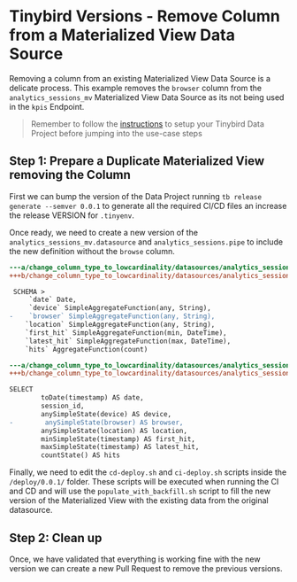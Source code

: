 # Tinybird Versions - Remove Column from a Materialized View Data Source

Removing a column from an existing Materialized View Data Source is a delicate process. This example removes the `browser` column from the `analytics_sessions_mv` Materialized View Data Source as its not being used in the `kpis` Endpoint.

> Remember to follow the [instructions](../README.md) to setup your Tinybird Data Project before jumping into the use-case steps


## Step 1: Prepare a Duplicate Materialized View removing the Column

First we can bump the version of the Data Project running `tb release generate --semver 0.0.1` to generate all the required CI/CD files an increase the release VERSION for `.tinyenv`.

Once ready, we need to create a new version of the `analytics_sessions_mv.datasource` and `analytics_sessions.pipe` to include the new definition without the `browse` column.


```diff
---a/change_column_type_to_lowcardinality/datasources/analytics_sessions_mv.datasource
+++b/change_column_type_to_lowcardinality/datasources/analytics_sessions_mv_v1.datasource

 SCHEMA >
     `date` Date,
     `device` SimpleAggregateFunction(any, String),
-    `browser` SimpleAggregateFunction(any, String),
    `location` SimpleAggregateFunction(any, String),
    `first_hit` SimpleAggregateFunction(min, DateTime),
    `latest_hit` SimpleAggregateFunction(max, DateTime),
    `hits` AggregateFunction(count)
```

```diff
---a/change_column_type_to_lowcardinality/datasources/analytics_sessions.pipe
+++b/change_column_type_to_lowcardinality/datasources/analytics_sessions_v1.pipe

SELECT
        toDate(timestamp) AS date,
        session_id, 
        anySimpleState(device) AS device,
-        anySimpleState(browser) AS browser,
        anySimpleState(location) AS location,
        minSimpleState(timestamp) AS first_hit,
        maxSimpleState(timestamp) AS latest_hit,
        countState() AS hits
```

Finally, we need to edit the `cd-deploy.sh` and `ci-deploy.sh` scripts inside the `/deploy/0.0.1/` folder. These scripts will be executed when running the CI and CD and will use the `populate_with_backfill.sh` script to fill the new version of the Materialized View with the existing data from the original datasource.


## Step 2: Clean up

Once, we have validated that everything is working fine with the new version we can create a new Pull Request to remove the previous versions.